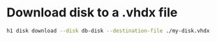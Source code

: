 # Download disk to a .vhdx file

```bash
h1 disk download --disk db-disk --destination-file ./my-disk.vhdx
```